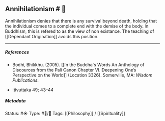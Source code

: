 ## Annihilationism  # 🧠

Annihilationism denies that there is any survival beyond death, holding that the individual comes to a complete end with the demise of the body. In Buddhism, this is refered to as the view of non existance. The teaching of [[Dependant Origination]] avoids this position.

___

##### References

- Bodhi, Bhikkhu. (2005). [[In the Buddha's Words An Anthology of Discources from the Pali Canon Chapter VI. Deepening One’s Perspective on the World]]   (Location 3326). Somerville, MA: _Wisdom Publications_.

- Itivuttaka 49; 43–44

##### Metadata
Status: #☀️ 
Type: #🔵/🔵
Tags: [[Philosophy]] / [[Spirituality]]